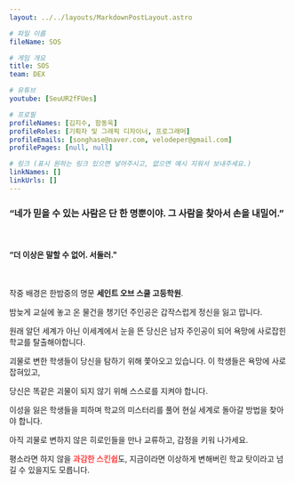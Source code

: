 ```yaml
---
layout: ../../layouts/MarkdownPostLayout.astro

# 파일 이름
fileName: SOS

# 게임 개요
title: SOS
team: DEX

# 유튜브
youtube: [SeuUR2fFUes]

# 프로필
profileNames: [김지수, 함동욱]
profileRoles: [기획자 및 그래픽 디자이너, 프로그래머]
profileEmails: [songhase@naver.com, velodeper@gmail.com]
profilePages: [null, null]

# 링크 (표시 원하는 링크 있으면 넣어주시고, 없으면 예시 지워서 보내주세요.)
linkNames: []
linkUrls: []
---
```


### **“네가 믿을 수 있는 사람은 단 한 명뿐이야. 그 사람을 찾아서 손을 내밀어.”**
<br/>

#### **“더 이상은 말할 수 없어. 서둘러."**
<br/>

작중 배경은 한밤중의 명문 **세인트 오브 스쿨 고등학원**.

밤늦게 교실에 놓고 온 물건을 챙기던 주인공은 갑작스럽게 정신을 잃고 맙니다.

원래 알던 세계가 아닌 이세계에서 눈을 뜬 당신은 남자 주인공이 되어 욕망에 사로잡힌 학교를 탈출해야합니다.

괴물로 변한 학생들이 당신을 탐하기 위해 쫓아오고 있습니다. 이 학생들은 욕망에 사로잡혀있고,

당신은 똑같은 괴물이 되지 않기 위해 스스로를 지켜야 합니다.

이성을 잃은 학생들을 피하며 학교의 미스터리를 풀어 현실 세계로 돌아갈 방법을 찾아야 합니다.

아직 괴물로 변하지 않은 히로인들을 만나 교류하고, 감정을 키워 나가세요.

평소라면 하지 않을 <strong style="color: #ff4141;">과감한 스킨쉽</strong>도, 지금이라면 이상하게 변해버린 학교 탓이라고 넘길 수 있을지도 모릅니다.
